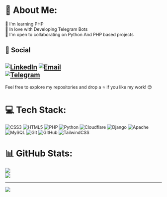 # 💫 About Me:
🧠  I'm learning PHP<br>🤖 In love with Developing Telegram Bots<br>🤝  I'm open to collaborating on Python And PHP based projects


## 🤙 Social  

[![LinkedIn](https://img.shields.io/badge/LinkedIn-blue?logo=linkedin&logoColor=white)](https://www.linkedin.com/in/rezamardani/)
[![Email](https://img.shields.io/badge/Email-D14836?logo=gmail&logoColor=white)](mailto:mardanireza30@gmail.com)  
[![Telegram](https://img.shields.io/badge/Telegram-2CA5E0?logo=telegram&logoColor=white)](https://t.me/DevSector)  
---

Feel free to explore my repositories and drop a ⭐ if you like my work! 😊  

# 💻 Tech Stack:
![CSS3](https://img.shields.io/badge/css3-%231572B6.svg?style=for-the-badge&logo=css3&logoColor=white) ![HTML5](https://img.shields.io/badge/html5-%23E34F26.svg?style=for-the-badge&logo=html5&logoColor=white) ![PHP](https://img.shields.io/badge/php-%23777BB4.svg?style=for-the-badge&logo=php&logoColor=white) ![Python](https://img.shields.io/badge/python-3670A0?style=for-the-badge&logo=python&logoColor=ffdd54) ![Cloudflare](https://img.shields.io/badge/Cloudflare-F38020?style=for-the-badge&logo=Cloudflare&logoColor=white) ![Django](https://img.shields.io/badge/django-%23092E20.svg?style=for-the-badge&logo=django&logoColor=white) ![Apache](https://img.shields.io/badge/apache-%23D42029.svg?style=for-the-badge&logo=apache&logoColor=white) ![MySQL](https://img.shields.io/badge/mysql-4479A1.svg?style=for-the-badge&logo=mysql&logoColor=white) ![Git](https://img.shields.io/badge/git-%23F05033.svg?style=for-the-badge&logo=git&logoColor=white) ![GitHub](https://img.shields.io/badge/github-%23121011.svg?style=for-the-badge&logo=github&logoColor=white) ![TailwindCSS](https://img.shields.io/badge/tailwindcss-%2338B2AC.svg?style=for-the-badge&logo=tailwind-css&logoColor=white)
# 📊 GitHub Stats:
![](https://github-readme-stats.vercel.app/api?username=rezamardaniDev&theme=algolia&hide_border=false&include_all_commits=true&count_private=true)<br/>
![](https://github-readme-stats.vercel.app/api/top-langs/?username=rezamardaniDev&theme=algolia&hide_border=false&include_all_commits=true&count_private=true&layout=compact)

---
[![](https://visitcount.itsvg.in/api?id=rezamardaniDev&icon=0&color=9)](https://visitcount.itsvg.in)

<!-- Proudly created with GPRM ( https://gprm.itsvg.in ) -->
